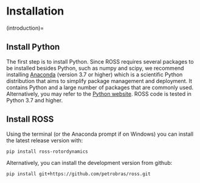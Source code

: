 # Installation

(introduction)=

## Install Python

The first step is to install Python. Since ROSS requires several packages to be installed besides Python, such as
numpy and scipy, we recommend installing [Anaconda](https://www.anaconda.com/distribution/) (version 3.7 or higher) which is a
scientific Python distribution that aims to simplify package management and deployment. It contains Python and a large
number of packages that are commonly used.
Alternatively, you may refer to the [Python website](http://www.python.org/).
ROSS code is tested in Python 3.7 and higher.

## Install ROSS

Using the terminal (or the Anaconda prompt if on Windows) you can install the latest release version with:

```{code-block}
pip install ross-rotordynamics
```

Alternatively, you can install the development version from github:

```{code-block}
pip install git+https://github.com/petrobras/ross.git
```
